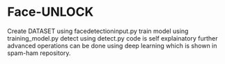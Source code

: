# Face-UNLOCK

Create DATASET using facedetectioninput.py 
train model using training_model.py
detect using detect.py code is self explainatory
further advanced operations can be done using deep learning which is shown in spam-ham repository. 
